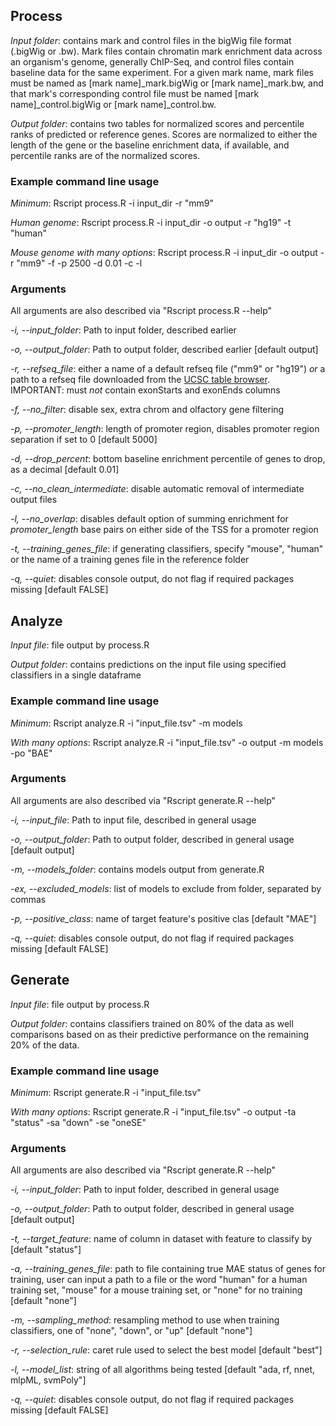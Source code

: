 ## Process

*Input folder*: contains mark and control files in the bigWig file format (.bigWig or .bw). Mark
files contain chromatin mark enrichment data across an organism's genome, generally ChIP-Seq,
and control files contain baseline data for the same experiment. For a given mark name, mark 
files must be named as [mark name]\_mark.bigWig or [mark name]\_mark.bw, and that mark's 
corresponding control file must be named [mark name]\_control.bigWig or [mark name]\_control.bw.

*Output folder*: contains two tables for normalized scores and percentile ranks of predicted or reference genes. Scores are normalized to either the length of the gene or the baseline enrichment data, if available, and percentile ranks are of the normalized scores. 

### Example command line usage

*Minimum*:
    Rscript process.R -i input\_dir -r "mm9"
    
*Human genome*:
    Rscript process.R -i input\_dir -o output -r "hg19" -t "human"
    
*Mouse genome with many options*:
    Rscript process.R -i input\_dir -o output -r "mm9" -f -p 2500 -d 0.01 -c -l
    
### Arguments

All arguments are also described via "Rscript process.R --help"

*-i, --input_folder*:
    Path to input folder, described earlier
    
*-o, --output_folder*:
    Path to output folder, described earlier [default output]
    
*-r, --refseq_file*: 
    either a name of a default refseq file ("mm9" or "hg19") *or* a path to a refseq file downloaded from the [UCSC table browser](https://genome.ucsc.edu/cgi-bin/hgTables). IMPORTANT: must *not* contain exonStarts and exonEnds columns
    
*-f, --no_filter*: 
    disable sex, extra chrom and olfactory gene filtering
    
*-p, --promoter_length*: 
    length of promoter region, disables promoter region separation if set to 0 [default 5000]
    
*-d, --drop_percent*: 
    bottom baseline enrichment percentile of genes to drop, as a decimal [default 0.01]
    
*-c, --no_clean_intermediate*: 
    disable automatic removal of intermediate output files

*-l, --no_overlap*: 
    disables default option of summing enrichment for *promoter_length* base pairs on either side of the TSS for a promoter region
    
*-t, --training_genes_file*: 
    if generating classifiers, specify "mouse", "human" or the name of a training genes file in the reference folder

*-q, --quiet*: 
    disables console output, do not flag if required packages missing [default FALSE]

## Analyze

*Input file*: file output by process.R

*Output folder*: contains predictions on the input file using specified classifiers in a single dataframe

### Example command line usage

*Minimum*:
    Rscript analyze.R -i "input_file.tsv" -m models 
    
*With many options*:
    Rscript analyze.R -i "input_file.tsv" -o output -m models -po "BAE"
    
### Arguments

All arguments are also described via "Rscript generate.R --help"

*-i, --input_file*:
    Path to input file, described in general usage
    
*-o, --output_folder*:
    Path to output folder, described in general usage [default output]

*-m, --models_folder*:
    contains models output from generate.R

*-ex, --excluded_models*: 
    list of models to exclude from folder, separated by commas

*-p, --positive_class*:
    name of target feature's positive clas [default "MAE"]
    
*-q, --quiet*: 
    disables console output, do not flag if required packages missing [default FALSE]

## Generate

*Input file*: file output by process.R

*Output folder*: contains classifiers trained on 80% of the data as well comparisons based on as their predictive performance on the remaining 20% of the data.

### Example command line usage

*Minimum*:
    Rscript generate.R -i "input_file.tsv"
    
*With many options*:
    Rscript generate.R -i "input_file.tsv" -o output -ta "status" -sa "down" -se "oneSE"
    
### Arguments

All arguments are also described via "Rscript generate.R --help"

*-i, --input_folder*:
    Path to input folder, described in general usage
    
*-o, --output_folder*:
    Path to output folder, described in general usage [default output]

*-t, --target_feature*:
    name of column in dataset with feature to classify by [default "status"]

*-a, --training_genes_file*:
    path to file containing true MAE status of genes for training, user can input a path to a file or the word "human" for a human training set, "mouse" for a mouse training set, or "none" for no training [default "none"]

*-m, --sampling_method*: 
    resampling method to use when training classifiers, one of "none", "down", or "up"
[default "none"]

*-r, --selection_rule*:
    caret rule used to select the best model [default "best"]

*-l, --model_list*: 
    string of all algorithms being tested  [default "ada, rf, nnet, mlpML, svmPoly"]
    
*-q, --quiet*: 
    disables console output, do not flag if required packages missing [default FALSE]
